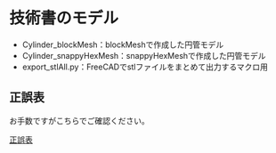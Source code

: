 # 技術書のモデル

- Cylinder_blockMesh：blockMeshで作成した円管モデル
- Cylinder_snappyHexMesh：snappyHexMeshで作成した円管モデル
- export_stlAll.py：FreeCADでstlファイルをまとめて出力するマクロ用

## 正誤表

お手数ですがこちらでご確認ください。

[正誤表](https://note.com/kamakiriphysics/n/ncc23114c4e0d)